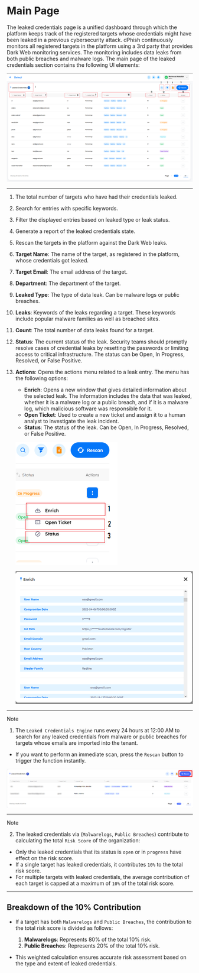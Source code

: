 # Main Page

The leaked credentials page is a unified dashboard through which the platform keeps track of the registered targets whose credentials might have been leaked in a previous cybersecurity attack. dPhish continuously monitors all registered targets in the platform using a 3rd party that provides Dark Web monitoring services. The monitoring includes data leaks from both public breaches and malware logs.
The main page of the leaked credentials section contains the following UI elements:

![Detect-Phish leaked credentials main!](../../assets/detect/leakedCredentials/main.png "Detect-Phish leaked credentials main")

---

1. The total number of targets who have had their credentials leaked.
2. Search for entries with specific keywords.
3. Filter the displayed entries based on leaked type or leak status.
4. Generate a report of the leaked credentials state.
5. Rescan the targets in the platform against the Dark Web leaks.
6. **Target Name**: The name of the target, as registered in the platform, whose credentials got leaked.
7. **Target Email**: The email address of the target.
8. **Department**: The department of the target.
9. **Leaked Type**: The type of data leak. Can be malware logs or public breaches.
10. **Leaks**: Keywords of the leaks regarding a target. These keywords include popular malware families as well as breached sites.
11. **Count**: The total number of data leaks found for a target.
12. **Status**: The current status of the leak. Security teams should promptly resolve cases of credential leaks by resetting the passwords or limiting access to critical infrastructure. The status can be Open, In Progress, Resolved, or False Positive.
13. **Actions**: Opens the actions menu related to a leak entry. The menu has the following options:
    - **Enrich**: Opens a new window that gives detailed information about the selected leak. The information includes the data that was leaked, whether it is a malware log or a public breach, and if it is a malware log, which malicious software was responsible for it.
    - **Open Ticket**: Used to create a new ticket and assign it to a human analyst to investigate the leak incident.
    - **Status**: The status of the leak. Can be Open, In Progress, Resolved, or False Positive.

    ![Detect-Phish leaked credentials actions!](../../assets/detect/leakedCredentials/actions.png "Detect-Phish leaked credentials actions")

    ![Detect-Phish leaked credentials enrich!](../../assets/detect/leakedCredentials/enrich.png "Detect-Phish leaked credentials enrich")

---

> [!NOTE]
> 1. The `Leaked Credentials Engine` runs every 24 hours at 12:00 AM to search for any leaked credentials from malware or public breaches for targets whose emails are imported into the tenant.
- If you want to perform an immediate scan, press the `Rescan` button to trigger the function instantly.

![Detect-Phish leaked credentials rescan!](../../assets/detect/leakedCredentials/rescan.png "Detect-Phish leaked credentials rescan")

---

> [!NOTE]
> 2. The leaked credentials via (`Malwarelogs`, `Public Breaches`) contribute to calculating the total `Risk Score` of the organization:
- Only the leaked credentials that its status is `open` or in `progress` have effect on the risk score.
- If a single target has leaked credentials, it contributes `10%` to the total risk score.
- For multiple targets with leaked credentials, the average contribution of each target is capped at a maximum of `10%` of the total risk score.

---

## Breakdown of the 10% Contribution

 - If a target has both `Malwarelogs` and `Public Breaches`, the contribution to the total risk score is divided as follows:

    1. **Malwarelogs**: Represents 80% of the total 10% risk.
    2. **Public Breaches**: Represents 20% of the total 10% risk.

- This weighted calculation ensures accurate risk assessment based on the type and extent of leaked credentials.